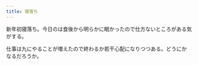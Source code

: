 ```yaml
---
title: 寝落ち
---
```


新年初寝落ち。今日のは食後から明らかに眠かったので仕方ないところがある気がする。

仕事は九にやることが増えたので終わるか若干心配になりつつある。どうにかなるだろうか。
